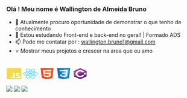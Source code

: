 ### Olá ! Meu nome é Wallington de Almeida Bruno


- 🔭 Atualmente procuro oportunidade de demonstrar o que tenho de conhecimento
- 🌱 Estou estudando Front-end e back-end no geral! | Formado ADS
- 📫 Pode me contatar por : wallington.bruno1@gmail.com
- ⭐ Mostrar meus projetos e crescer na area que eu amo





<div style="display: inline_block"><br>
  <img align="center" alt="wallington-Js" height="30" width="40" src="https://raw.githubusercontent.com/devicons/devicon/master/icons/javascript/javascript-plain.svg">
  <img align="center" alt="wallington-React" height="30" width="40" src="https://raw.githubusercontent.com/devicons/devicon/master/icons/react/react-original.svg">
  <img align="center" alt="wallington-HTML" height="30" width="40" src="https://raw.githubusercontent.com/devicons/devicon/master/icons/html5/html5-original.svg">
  <img align="center" alt="wallington-CSS" height="30" width="40" src="https://raw.githubusercontent.com/devicons/devicon/master/icons/css3/css3-original.svg">
  <img align="center" alt="wallington-Csharp" height="30" width="40" src="https://raw.githubusercontent.com/devicons/devicon/master/icons/csharp/csharp-original.svg">

</div>

<br>

<div> 
  <a href="https://www.instagram.com/parede_em_gton/" target="_blank"><img src="https://img.shields.io/badge/-Instagram-%23E4405F?style=for-the-badge&logo=instagram&logoColor=white" target="_blank"></a>
  <a href = "mailto:wallington.bruno1@gmail.com"><img src="https://img.shields.io/badge/-Gmail-%23333?style=for-the-badge&logo=gmail&logoColor=white" target="_blank"></a>
  <a href="https://www.linkedin.com/in/wallington-de-almeida-bruno-481021224/" target="_blank"><img src="https://img.shields.io/badge/-LinkedIn-%230077B5?style=for-the-badge&logo=linkedin&logoColor=white" target="_blank"></a> 
  
</div>
